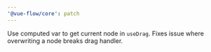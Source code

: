 ```yaml
---
'@vue-flow/core': patch
---
```


Use computed var to get current node in `useDrag`. Fixes issue where overwriting a node breaks drag handler.

